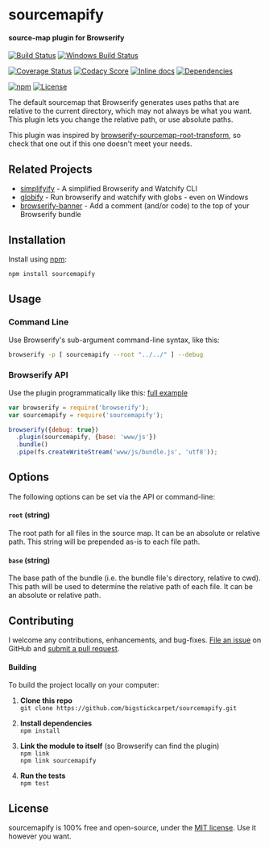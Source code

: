 sourcemapify
============================
#### source-map plugin for Browserify

[![Build Status](https://api.travis-ci.org/BigstickCarpet/sourcemapify.svg?branch=master)](https://travis-ci.org/BigstickCarpet/sourcemapify)
[![Windows Build Status](https://ci.appveyor.com/api/projects/status/github/bigstickcarpet/sourcemapify?svg=true&branch=master&failingText=Windows%20build%20failing&passingText=Windows%20build%20passing)](https://ci.appveyor.com/project/BigstickCarpet/sourcemapify/branch/master)

[![Coverage Status](https://coveralls.io/repos/github/BigstickCarpet/sourcemapify/badge.svg?branch=master)](https://coveralls.io/github/BigstickCarpet/sourcemapify?branch=master)
[![Codacy Score](https://api.codacy.com/project/badge/Grade/3c64907c5b3844a18058c8e021a78181)](https://www.codacy.com/public/jamesmessinger/sourcemapify)
[![Inline docs](http://inch-ci.org/github/BigstickCarpet/sourcemapify.svg?branch=master&style=shields)](http://inch-ci.org/github/BigstickCarpet/sourcemapify)
[![Dependencies](https://david-dm.org/BigstickCarpet/sourcemapify.svg)](https://david-dm.org/BigstickCarpet/sourcemapify)

[![npm](http://img.shields.io/npm/v/sourcemapify.svg)](https://www.npmjs.com/package/sourcemapify)
[![License](https://img.shields.io/npm/l/sourcemapify.svg)](LICENSE)


The default sourcemap that Browserify generates uses paths that are relative to the current directory, which may not always be what you want. This plugin lets you change the relative path, or use absolute paths.

This plugin was inspired by [browserify-sourcemap-root-transform](https://github.com/blackberry/browserify-sourcemap-root-transform), so check that one out if this one doesn't meet your needs.


Related Projects
--------------------------
* [simplifyify](https://www.npmjs.com/package/simplifyify) - A simplified Browserify and Watchify CLI
* [globify](https://www.npmjs.com/package/globify) - Run browserify and watchify with globs - even on Windows
* [browserify-banner](https://www.npmjs.com/package/browserify-banner) - Add a comment (and/or code) to the top of your Browserify bundle


Installation
--------------------------
Install using [npm](https://docs.npmjs.com/getting-started/what-is-npm):

```bash
npm install sourcemapify
```


Usage
--------------------------
### Command Line
Use Browserify's sub-argument command-line syntax, like this:

```bash
browserify -p [ sourcemapify --root "../../" ] --debug
```

### Browserify API
Use the plugin programmatically like this:  [full example](test/api.js)

```javascript
var browserify = require('browserify');
var sourcemapify = require('sourcemapify');

browserify({debug: true})
  .plugin(sourcemapify, {base: 'www/js'})
  .bundle()
  .pipe(fs.createWriteStream('www/js/bundle.js', 'utf8'));
```


Options
--------------------------
The following options can be set via the API or command-line:

#### `root` (string)
The root path for all files in the source map. It can be an absolute or relative path. This string will be prepended as-is to each file path.

#### `base` (string)
The base path of the bundle (i.e. the bundle file's directory, relative to cwd). This path will be used to determine the relative path of each file. It can be an absolute or relative path.



Contributing
--------------------------
I welcome any contributions, enhancements, and bug-fixes.  [File an issue](https://github.com/BigstickCarpet/sourcemapify/issues) on GitHub and [submit a pull request](https://github.com/BigstickCarpet/sourcemapify/pulls).

#### Building
To build the project locally on your computer:

1. __Clone this repo__<br>
`git clone https://github.com/bigstickcarpet/sourcemapify.git`

2. __Install dependencies__<br>
`npm install`

3. __Link the module to itself__ (so Browserify can find the plugin)<br>
`npm link`<br>
`npm link sourcemapify`

4. __Run the tests__<br>
`npm test`



License
--------------------------
sourcemapify is 100% free and open-source, under the [MIT license](LICENSE). Use it however you want.

